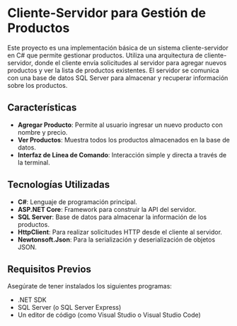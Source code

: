 # Cliente-Servidor para Gestión de Productos

Este proyecto es una implementación básica de un sistema cliente-servidor en C# que permite gestionar productos. Utiliza una arquitectura de cliente-servidor, donde el cliente envía solicitudes al servidor para agregar nuevos productos y ver la lista de productos existentes. El servidor se comunica con una base de datos SQL Server para almacenar y recuperar información sobre los productos.

## Características

- **Agregar Producto**: Permite al usuario ingresar un nuevo producto con nombre y precio.
- **Ver Productos**: Muestra todos los productos almacenados en la base de datos.
- **Interfaz de Línea de Comando**: Interacción simple y directa a través de la terminal.
  
## Tecnologías Utilizadas

- **C#**: Lenguaje de programación principal.
- **ASP.NET Core**: Framework para construir la API del servidor.
- **SQL Server**: Base de datos para almacenar la información de los productos.
- **HttpClient**: Para realizar solicitudes HTTP desde el cliente al servidor.
- **Newtonsoft.Json**: Para la serialización y deserialización de objetos JSON.

## Requisitos Previos

Asegúrate de tener instalados los siguientes programas:

- .NET SDK
- SQL Server (o SQL Server Express)
- Un editor de código (como Visual Studio o Visual Studio Code)
